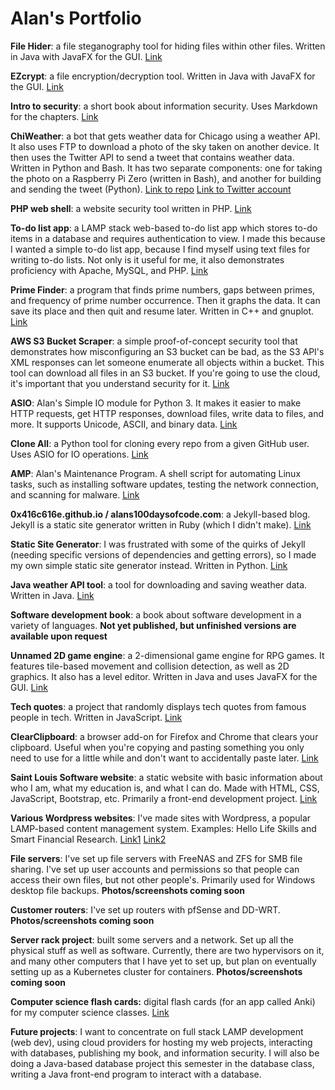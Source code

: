 # Alan's Portfolio

**File Hider**: a file steganography tool for hiding files within other files. Written in Java with JavaFX for the GUI. [Link](https://github.com/0x416c616e/filehider)

**EZcrypt**: a file encryption/decryption tool. Written in Java with JavaFX for the GUI. [Link](https://github.com/0x416c616e/ezcrypt)

**Intro to security**: a short book about information security. Uses Markdown for the chapters. [Link](https://github.com/0x416c616e/intro_to_security)

**ChiWeather**: a bot that gets weather data for Chicago using a weather API. It also uses FTP to download a photo of the sky taken on another device. It then uses the Twitter API to send a tweet that contains weather data. Written in Python and Bash. It has two separate components: one for taking the photo on a Raspberry Pi Zero (written in Bash), and another for building and sending the tweet (Python). [Link to repo](https://github.com/0x416c616e/twitterweatherbot) [Link to Twitter account](https://twitter.com/ChiWeather)

**PHP web shell**: a website security tool written in PHP. [Link](https://github.com/0x416c616e/php_web_shell)

**To-do list app**: a LAMP stack web-based to-do list app which stores to-do items in a database and requires authentication to view. I made this because I wanted a simple to-do list app, because I find myself using text files for writing to-do lists. Not only is it useful for me, it also demonstrates proficiency with Apache, MySQL, and PHP. [Link](https://github.com/0x416c616e/todolistapp)

**Prime Finder**: a program that finds prime numbers, gaps between primes, and frequency of prime number occurrence. Then it graphs the data. It can save its place and then quit and resume later. Written in C++ and gnuplot. [Link](https://github.com/0x416c616e/primefinder)

**AWS S3 Bucket Scraper**: a simple proof-of-concept security tool that demonstrates how misconfiguring an S3 bucket can be bad, as the S3 API's XML responses can let someone enumerate all objects within a bucket. This tool can download all files in an S3 bucket. If you're going to use the cloud, it's important that you understand security for it. [Link](https://github.com/0x416c616e/s3_bucket_scraper)

**ASIO**: Alan's Simple IO module for Python 3. It makes it easier to make HTTP requests, get HTTP responses, download files, write data to files, and more. It supports Unicode, ASCII, and binary data. [Link](https://github.com/0x416c616e/asio)

**Clone All**: a Python tool for cloning every repo from a given GitHub user. Uses ASIO for IO operations. [Link](https://github.com/0x416c616e/clone_all)

**AMP**: Alan's Maintenance Program. A shell script for automating Linux tasks, such as installing software updates, testing the network connection, and scanning for malware. [Link](https://github.com/0x416c616e/amp)

**0x416c616e.github.io / alans100daysofcode.com**: a Jekyll-based blog. Jekyll is a static site generator written in Ruby (which I didn't make). [Link](https://github.com/0x416c616e/0x416c616e.github.io)

**Static Site Generator**: I was frustrated with some of the quirks of Jekyll (needing specific versions of dependencies and getting errors), so I made my own simple static site generator instead. Written in Python. [Link](https://github.com/0x416c616e/staticsitegenerator)

**Java weather API tool**: a tool for downloading and saving weather data. Written in Java. [Link](https://github.com/0x416c616e/java_weather_api)

**Software development book**: a book about software development in a variety of languages. **Not yet published, but unfinished versions are available upon request**

**Unnamed 2D game engine**: a 2-dimensional game engine for RPG games. It features tile-based movement and collision detection, as well as 2D graphics. It also has a level editor. Written in Java and uses JavaFX for the GUI. [Link](https://github.com/0x416c616e/2drpggamengine)

**Tech quotes**: a project that randomly displays tech quotes from famous people in tech. Written in JavaScript. [Link](https://github.com/0x416c616e/techquotes)

**ClearClipboard**: a browser add-on for Firefox and Chrome that clears your clipboard. Useful when you're copying and pasting something you only need to use for a little while and don't want to accidentally paste later. [Link](https://github.com/0x416c616e/clearclipboard)

**Saint Louis Software website**: a static website with basic information about who I am, what my education is, and what I can do. Made with HTML, CSS, JavaScript, Bootstrap, etc. Primarily a front-end development project. [Link](https://github.com/saintlouissoftware/saintlouissoftware)

**Various Wordpress websites**: I've made sites with Wordpress, a popular LAMP-based content management system. Examples: Hello Life Skills and Smart Financial Research. [Link1](https://hellolifeskills.com/) [Link2](https://smartfinancialresearch.com/)

**File servers**: I've set up file servers with FreeNAS and ZFS for SMB file sharing. I've set up user accounts and permissions so that people can access their own files, but not other people's. Primarily used for Windows desktop file backups. **Photos/screenshots coming soon**

**Customer routers**: I've set up routers with pfSense and DD-WRT. **Photos/screenshots coming soon**

**Server rack project**: built some servers and a network. Set up all the physical stuff as well as software. Currently, there are two hypervisors on it, and many other computers that I have yet to set up, but plan on eventually setting up as a Kubernetes cluster for containers. **Photos/screenshots coming soon**

**Computer science flash cards:** digital flash cards (for an app called Anki) for my computer science classes. [Link](https://github.com/0x416c616e/anki_decks)

**Future projects**: I want to concentrate on full stack LAMP development (web dev), using cloud providers for hosting my web projects, interacting with databases, publishing my book, and information security. I will also be doing a Java-based database project this semester in the database class, writing a Java front-end program to interact with a database.
